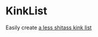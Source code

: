# KinkList
Easily create [a less shitass kink list](https://rawcdn.githack.com/PrimalDyke/stickygrape/5484aa51ab2dad16cbd87ae364d1f177354e9666/v5000.html)